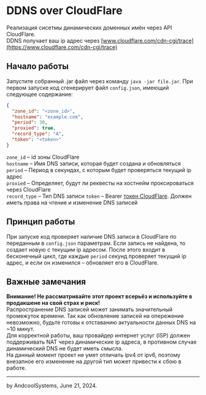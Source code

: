 # DDNS over CloudFlare
Реализация сисетмы динамических доменных имён через API CloudFlare.  
DDNS получает ваш ip адрес через [www.cloudflare.com/cdn-cgi/trace](https://www.cloudflare.com/cdn-cgi/trace)

## Начало работы
Запустите собранный .jar файл через команду `java -jar file.jar`. При первом запуске код сгенерирует 
файл `config.json`, имеющий следующее содержание:
```json
{
  "zone_id": "<zone_id>",
  "hostname": "example.com",
  "period": 30,
  "proxied": true,
  "record_type": "A",
  "token": "<token>"
}
``` 
`zone_id` – id зоны CloudFlare  
`hostname` – Имя DNS записи, которая будет создана и обновляться  
`period` – Период в секундах, с которым будет проверяться текущий ip адрес  
`proxied` – Определяет, будут ли реквесты на хостнейм проксироваться через CloudFlare  
`record_type` – Тип DNS записи
`token` – Bearer [токен CloudFlare](https://dash.cloudflare.com/profile/api-tokens). Должен иметь права на чтение и изменение DNS записей  

## Принцип работы
При запуске код проверяет наличие DNS записи в CloudFlare по переданным в `config.json` параметрам.
Если запись не найдена, то создает новую с текущим ip адресом. После этого входит в бесконечный цикл, где каждые `period` секунд
проверяет текущий ip адрес, и если он изменился – обновляет его в CloudFlare.

## Важные замечания
**Внимание! Не рассматривайте этот проект всерьёз и используйте в продакшене на свой страх и риск!**  
Распространение DNS записей может занимать значительный промежуток времени. Так как обновление записей на опережение невозможно,
будьте готовы к отставанию актуальности данных DNS на ~10 минут.  
Для корректной работы, ваш провайдер интернет услуг (ISP) должен поддерживать NAT через динамические ip адреса, в противном случае
динамический DNS не будет иметь смысла.  
На данный момент проект не умет отличать ipv4 от ipv6, поэтому внезапное его изменение на другой тип может привести к сбою в работе.

---
by AndcoolSystems, June 21, 2024.